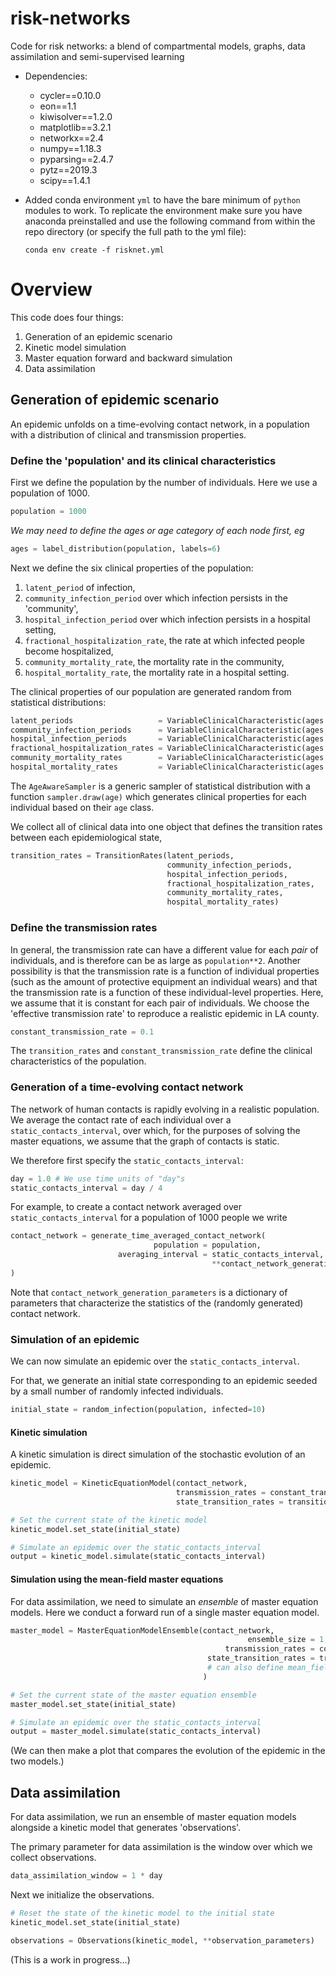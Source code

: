 # risk-networks

Code for risk networks: a blend of compartmental models, graphs, data assimilation and semi-supervised learning

- Dependencies:
  - cycler==0.10.0
  - eon==1.1
  - kiwisolver==1.2.0
  - matplotlib==3.2.1
  - networkx==2.4
  - numpy==1.18.3
  - pyparsing==2.4.7
  - pytz==2019.3
  - scipy==1.4.1


- Added conda environment `yml` to have the bare minimum of `python` modules to
  work. To replicate the environment make sure you have anaconda preinstalled
  and use the following command from within the repo directory (or specify the
  full path to the yml file):
  <!--  -->
  ```{bash}
  conda env create -f risknet.yml
  ```

# Overview

This code does four things:

1. Generation of an epidemic scenario
2. Kinetic model simulation
3. Master equation forward and backward simulation
4. Data assimilation

## Generation of epidemic scenario

An epidemic unfolds on a time-evolving contact network, in a population
with a distribution of clinical and transmission properties.

### Define the 'population' and its clinical characteristics

First we define the population by the number of individuals. Here we use a population of 1000.

```python
population = 1000
```

*We may need to define the ages or age category of each node first, eg*

```python
ages = label_distribution(population, labels=6)
```

Next we define the six clinical properties of the population:

1. `latent_period` of infection,
2. `community_infection_period` over which infection persists in the 'community',
3. `hospital_infection_period` over which infection persists in a hospital setting,
4. `fractional_hospitalization_rate`, the rate at which infected people become hospitalized,
5. `community_mortality_rate`, the mortality rate in the community,
6. `hospital_mortality_rate`, the mortality rate in a hospital setting.

The clinical properties of our population are generated random from statistical distributions:

```python
latent_periods                   = VariableClinicalCharacteristic(ages = ages, sampler = AgeAwareSampler(*sampler_properties))
community_infection_periods      = VariableClinicalCharacteristic(ages = ages, sampler = AgeAwareSampler(*sampler_properties))
hospital_infection_periods       = VariableClinicalCharacteristic(ages = ages, sampler = AgeAwareSampler(*sampler_properties))
fractional_hospitalization_rates = VariableClinicalCharacteristic(ages = ages, sampler = AgeAwareSampler(*sampler_properties))
community_mortality_rates        = VariableClinicalCharacteristic(ages = ages, sampler = AgeAwareSampler(*sampler_properties))
hospital_mortality_rates         = VariableClinicalCharacteristic(ages = ages, sampler = AgeAwareSampler(*sampler_properties))
```

The `AgeAwareSampler` is a generic sampler of statistical distribution with a function `sampler.draw(age)`
which generates clinical properties for each individual based on their `age` class.

We collect all of clinical data into one object that defines the transition rates between each
epidemiological state,

```python
transition_rates = TransitionRates(latent_periods,
                                   community_infection_periods,
                                   hospital_infection_periods,
                                   fractional_hospitalization_rates,
                                   community_mortality_rates,
                                   hospital_mortality_rates)
```

### Define the transmission rates

In general, the transmission rate can have a different value for each _pair_ of individuals, and is
therefore can be as large as `population**2`. Another possibility is that the transmission rate is
a function of individual properties (such as the amount of protective equipment an individual wears)
and that the transmission rate is a function of these individual-level properties. Here, we assume 
that it is constant for each pair of individuals. We choose the 'effective transmission rate' to 
reproduce a realistic epidemic in LA county.

```python
constant_transmission_rate = 0.1
```

The `transition_rates` and `constant_transmission_rate` define the clinical characteristics of the population.

### Generation of a time-evolving contact network

The network of human contacts is rapidly evolving in a realistic population.
We average the contact rate of each individual over a `static_contacts_interval`,
over which, for the purposes of solving the master equations, we assume that
the graph of contacts is static.

We therefore first specify the `static_contacts_interval`:

```python
day = 1.0 # We use time units of "day"s
static_contacts_interval = day / 4
```

For example, to create a contact network averaged over `static_contacts_interval`
for a population of 1000 people we write

```python
contact_network = generate_time_averaged_contact_network(
                                population = population,
                        averaging_interval = static_contacts_interval,
                                             **contact_network_generation_parameters,
)
```

Note that `contact_network_generation_parameters` is a dictionary of parameters that
characterize the statistics of the (randomly generated) contact network.

### Simulation of an epidemic

We can now simulate an epidemic over the `static_contacts_interval`.

For that, we generate an initial state corresponding to an epidemic seeded by
a small number of randomly infected individuals.

```python
initial_state = random_infection(population, infected=10)
```

#### Kinetic simulation

A kinetic simulation is direct simulation of the stochastic evolution of an epidemic.

```python
kinetic_model = KineticEquationModel(contact_network,
                                     transmission_rates = constant_transmission_rate,
                                     state_transition_rates = transition_rates)

# Set the current state of the kinetic model
kinetic_model.set_state(initial_state)

# Simulate an epidemic over the static_contacts_interval
output = kinetic_model.simulate(static_contacts_interval)
```

#### Simulation using the mean-field master equations

For data assimilation, we need to simulate an *ensemble* of master equation
models. Here we conduct a forward run of a single master equation model.

```python
master_model = MasterEquationModelEnsemble(contact_network,
                                                     ensemble_size = 1,
                                                transmission_rates = constant_transmission_rate,
                                            state_transition_rates = transition_rates,
                                            # can also define mean_field_closure here
                                           )

# Set the current state of the master equation ensemble
master_model.set_state(initial_state)

# Simulate an epidemic over the static_contacts_interval
output = master_model.simulate(static_contacts_interval)
```

(We can then make a plot that compares the evolution of the epidemic in the two models.)

## Data assimilation

For data assimilation, we run an ensemble of master equation models alongside a kinetic model
that generates 'observations'.

The primary parameter for data assimilation is the window over which we collect observations.

```python
data_assimilation_window = 1 * day
```

Next we initialize the observations.

```python
# Reset the state of the kinetic model to the initial state
kinetic_model.set_state(initial_state)

observations = Observations(kinetic_model, **observation_parameters)
```

(This is a work in progress...)
